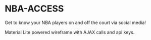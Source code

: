 # NBA-ACCESS
Get to know your NBA players on and off the court via social media! 

Material Lite powered wireframe with AJAX calls and api keys. 
